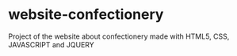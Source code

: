 # website-confectionery
Project of the website about confectionery made with HTML5, CSS, JAVASCRIPT and JQUERY
